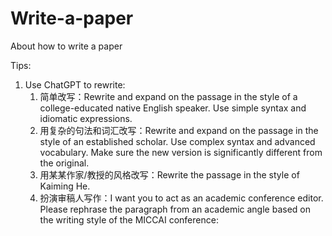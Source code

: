 # Write-a-paper
About how to write a paper



Tips:

1. Use ChatGPT to rewrite:
   1. 简单改写：Rewrite and expand on the passage in the style of a college-educated native English speaker. Use simple syntax and idiomatic expressions.
   2. 用复杂的句法和词汇改写：Rewrite and expand on the passage in the style of an established scholar. Use complex syntax and advanced vocabulary. Make sure the new version is significantly different from the original.
   3. 用某某作家/教授的风格改写：Rewrite the passage in the style of Kaiming He.
   4. 扮演审稿人写作：I want you to act as an academic conference editor. Please rephrase the paragraph from an academic angle based on the writing style of the MICCAI conference: 
